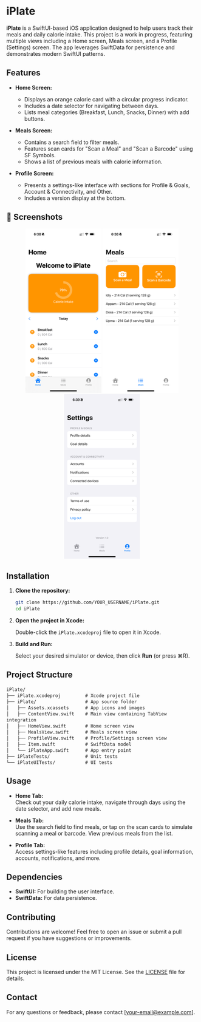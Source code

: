 # iPlate

**iPlate** is a SwiftUI-based iOS application designed to help users track their meals and daily calorie intake. This project is a work in progress, featuring multiple views including a Home screen, Meals screen, and a Profile (Settings) screen. The app leverages SwiftData for persistence and demonstrates modern SwiftUI patterns.

## Features

- **Home Screen:**  
  - Displays an orange calorie card with a circular progress indicator.
  - Includes a date selector for navigating between days.
  - Lists meal categories (Breakfast, Lunch, Snacks, Dinner) with add buttons.

- **Meals Screen:**  
  - Contains a search field to filter meals.
  - Features scan cards for "Scan a Meal" and "Scan a Barcode" using SF Symbols.
  - Shows a list of previous meals with calorie information.

- **Profile Screen:**  
  - Presents a settings-like interface with sections for Profile & Goals, Account & Connectivity, and Other.
  - Includes a version display at the bottom.

## 📸 Screenshots

<div align="center">
  <img src="screenshots/home.png" alt="Home" width="200"/>
  <img src="screenshots/meals.png" alt="Meals" width="200"/>
  <img src="screenshots/profile.png" alt="Profile" width="200"/>
</div>

## Installation

1. **Clone the repository:**

   ```bash
   git clone https://github.com/YOUR_USERNAME/iPlate.git
   cd iPlate
   ```

2. **Open the project in Xcode:**

   Double-click the `iPlate.xcodeproj` file to open it in Xcode.

3. **Build and Run:**

   Select your desired simulator or device, then click **Run** (or press ⌘R).

## Project Structure

```
iPlate/
├── iPlate.xcodeproj         # Xcode project file
├── iPlate/                  # App source folder
│   ├── Assets.xcassets      # App icons and images
│   ├── ContentView.swift    # Main view containing TabView integration
│   ├── HomeView.swift       # Home screen view
│   ├── MealsView.swift      # Meals screen view
│   ├── ProfileView.swift    # Profile/Settings screen view
│   ├── Item.swift           # SwiftData model
│   └── iPlateApp.swift      # App entry point
├── iPlateTests/             # Unit tests
└── iPlateUITests/           # UI tests
```

## Usage

- **Home Tab:**  
  Check out your daily calorie intake, navigate through days using the date selector, and add new meals.

- **Meals Tab:**  
  Use the search field to find meals, or tap on the scan cards to simulate scanning a meal or barcode. View previous meals from the list.

- **Profile Tab:**  
  Access settings-like features including profile details, goal information, accounts, notifications, and more.

## Dependencies

- **SwiftUI:** For building the user interface.
- **SwiftData:** For data persistence.

## Contributing

Contributions are welcome! Feel free to open an issue or submit a pull request if you have suggestions or improvements.

## License

This project is licensed under the MIT License. See the [LICENSE](LICENSE) file for details.

## Contact

For any questions or feedback, please contact [your-email@example.com].
